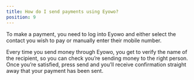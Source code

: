 ```yaml
---
title: How do I send payments using Eyowo?
position: 9
---
```


To make a payment, you need to log into Eyowo and either select the contact you wish to pay or manually enter their mobile number.

Every time you send money through Eyowo, you get to verify the name of the recipient, so you can check you’re sending money to the right person. Once you’re satisfied, press send and you’ll receive confirmation straight away that your payment has been sent.
